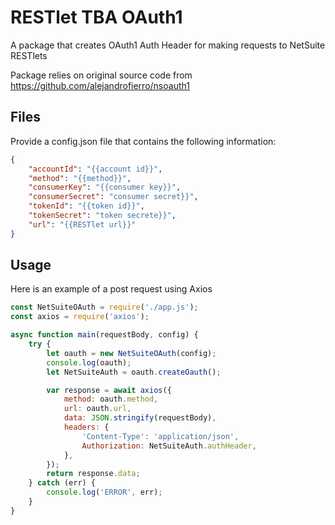 # RESTlet TBA OAuth1

A package that creates OAuth1 Auth Header for making requests to NetSuite RESTlets

Package relies on original source code from https://github.com/alejandrofierro/nsoauth1

## Files

Provide a config.json file that contains the following information:

```json
{
    "accountId": "{{account id}}",
    "method": "{{method}}",
    "consumerKey": "{{consumer key}}",
    "consumerSecret": "consumer secret}}",
    "tokenId": "{{token id}}",
    "tokenSecret": "token secrete}}",
    "url": "{{RESTlet url}}"
}
```

## Usage

Here is an example of a post request using Axios

```js
const NetSuiteOAuth = require('./app.js');
const axios = require('axios');

async function main(requestBody, config) {
    try {
        let oauth = new NetSuiteOAuth(config);
        console.log(oauth);
        let NetSuiteAuth = oauth.createOauth();

        var response = await axios({
            method: oauth.method,
            url: oauth.url,
            data: JSON.stringify(requestBody),
            headers: {
                'Content-Type': 'application/json',
                Authorization: NetSuiteAuth.authHeader,
            },
        });
        return response.data;
    } catch (err) {
        console.log('ERROR', err);
    }
}
```
